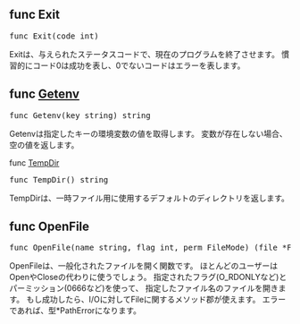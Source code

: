 <h2 id="Exit">func Exit</h2>
<pre class="go">
func Exit(code int)
</pre>
<p>
Exitは、与えられたステータスコードで、現在のプログラムを終了させます。
慣習的にコード0は成功を表し、0でないコードはエラーを表します。
</p>

<h2 id="Getenv">func <a href="http://golang.org/src/pkg/os/env.go?s=2363:2393#L69">Getenv</a></h2>
<pre>func Getenv(key string) string</pre>
<p>
Getenvは指定したキーの環境変数の値を取得します。
変数が存在しない場合、空の値を返します。
</p
<h2 id="TempDir">func <a href="http://golang.org/src/pkg/os/file_unix.go?s=8657:8678#L287">TempDir</a></h2>
<pre>func TempDir() string</pre>
<p>
TempDirは、一時ファイル用に使用するデフォルトのディレクトリを返します。
</p>

<h2 id="OpenFile">func OpenFile</h2>
<pre class="go">
func OpenFile(name string, flag int, perm FileMode) (file *File, err error)
</pre>
<p>
OpenFileは、一般化されたファイルを開く関数です。
ほとんどのユーザーはOpenやCloseの代わりに使うでしょう。
指定されたフラグ(O_RDONLYなど)とパーミッション(0666など)を使って、
指定したファイル名のファイルを開きます。
もし成功したら、I/Oに対してFileに関するメソッド郡が使えます。
エラーであれば、型*PathErrorになります。
</p>
